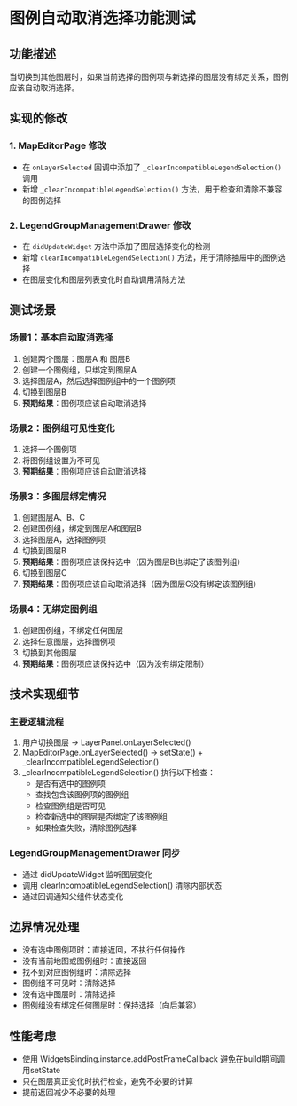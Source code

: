 # 图例自动取消选择功能测试

## 功能描述
当切换到其他图层时，如果当前选择的图例项与新选择的图层没有绑定关系，图例应该自动取消选择。

## 实现的修改

### 1. MapEditorPage 修改
- 在 `onLayerSelected` 回调中添加了 `_clearIncompatibleLegendSelection()` 调用
- 新增 `_clearIncompatibleLegendSelection()` 方法，用于检查和清除不兼容的图例选择

### 2. LegendGroupManagementDrawer 修改
- 在 `didUpdateWidget` 方法中添加了图层选择变化的检测
- 新增 `clearIncompatibleLegendSelection()` 方法，用于清除抽屉中的图例选择
- 在图层变化和图层列表变化时自动调用清除方法

## 测试场景

### 场景1：基本自动取消选择
1. 创建两个图层：图层A 和 图层B
2. 创建一个图例组，只绑定到图层A
3. 选择图层A，然后选择图例组中的一个图例项
4. 切换到图层B
5. **预期结果**：图例项应该自动取消选择

### 场景2：图例组可见性变化
1. 选择一个图例项
2. 将图例组设置为不可见
3. **预期结果**：图例项应该自动取消选择

### 场景3：多图层绑定情况
1. 创建图层A、B、C
2. 创建图例组，绑定到图层A和图层B
3. 选择图层A，选择图例项
4. 切换到图层B
5. **预期结果**：图例项应该保持选中（因为图层B也绑定了该图例组）
6. 切换到图层C
7. **预期结果**：图例项应该自动取消选择（因为图层C没有绑定该图例组）

### 场景4：无绑定图例组
1. 创建图例组，不绑定任何图层
2. 选择任意图层，选择图例项
3. 切换到其他图层
4. **预期结果**：图例项应该保持选中（因为没有绑定限制）

## 技术实现细节

### 主要逻辑流程
1. 用户切换图层 → LayerPanel.onLayerSelected()
2. MapEditorPage.onLayerSelected() → setState() + _clearIncompatibleLegendSelection()
3. _clearIncompatibleLegendSelection() 执行以下检查：
   - 是否有选中的图例项
   - 查找包含该图例项的图例组
   - 检查图例组是否可见
   - 检查新选中的图层是否绑定了该图例组
   - 如果检查失败，清除图例选择

### LegendGroupManagementDrawer 同步
- 通过 didUpdateWidget 监听图层变化
- 调用 clearIncompatibleLegendSelection() 清除内部状态
- 通过回调通知父组件状态变化

## 边界情况处理
- 没有选中图例项时：直接返回，不执行任何操作
- 没有当前地图或图例组时：直接返回
- 找不到对应图例组时：清除选择
- 图例组不可见时：清除选择
- 没有选中图层时：清除选择
- 图例组没有绑定任何图层时：保持选择（向后兼容）

## 性能考虑
- 使用 WidgetsBinding.instance.addPostFrameCallback 避免在build期间调用setState
- 只在图层真正变化时执行检查，避免不必要的计算
- 提前返回减少不必要的处理
